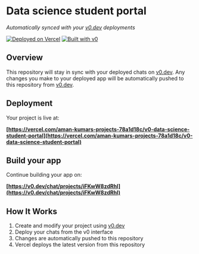 # Data science student portal

*Automatically synced with your [v0.dev](https://v0.dev) deployments*

[![Deployed on Vercel](https://img.shields.io/badge/Deployed%20on-Vercel-black?style=for-the-badge&logo=vercel)](https://vercel.com/aman-kumars-projects-78a1d18c/v0-data-science-student-portal)
[![Built with v0](https://img.shields.io/badge/Built%20with-v0.dev-black?style=for-the-badge)](https://v0.dev/chat/projects/iFKwW8zdRhl)

## Overview

This repository will stay in sync with your deployed chats on [v0.dev](https://v0.dev).
Any changes you make to your deployed app will be automatically pushed to this repository from [v0.dev](https://v0.dev).

## Deployment

Your project is live at:

**[https://vercel.com/aman-kumars-projects-78a1d18c/v0-data-science-student-portal](https://vercel.com/aman-kumars-projects-78a1d18c/v0-data-science-student-portal)**

## Build your app

Continue building your app on:

**[https://v0.dev/chat/projects/iFKwW8zdRhl](https://v0.dev/chat/projects/iFKwW8zdRhl)**

## How It Works

1. Create and modify your project using [v0.dev](https://v0.dev)
2. Deploy your chats from the v0 interface
3. Changes are automatically pushed to this repository
4. Vercel deploys the latest version from this repository